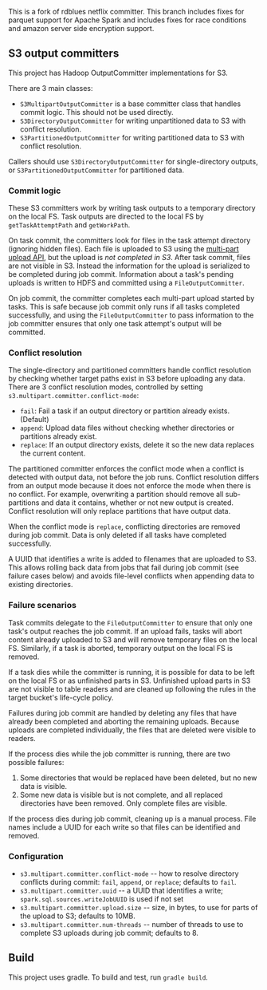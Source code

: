 This is a fork of rdblues netflix committer. This branch includes fixes for parquet support for Apache Spark and includes fixes for race conditions and amazon server side encryption support.

## S3 output committers

This project has Hadoop OutputCommitter implementations for S3.

There are 3 main classes:
* `S3MultipartOutputCommitter` is a base committer class that handles commit logic. This should not be used directly.
* `S3DirectoryOutputCommitter` for writing unpartitioned data to S3 with conflict resolution.
* `S3PartitionedOutputCommitter` for writing partitioned data to S3 with conflict resolution.

Callers should use `S3DirectoryOutputCommitter` for single-directory outputs, or `S3PartitionedOutputCommitter` for partitioned data.

### Commit logic

These S3 committers work by writing task outputs to a temporary directory on the local FS. Task outputs are directed to the local FS by `getTaskAttemptPath` and `getWorkPath`.

On task commit, the committers look for files in the task attempt directory (ignoring hidden files). Each file is uploaded to S3 using the [multi-part upload API][multi-part-upload-api], but the upload is *not completed in S3*. After task commit, files are not visible in S3. Instead the information for the upload is serialized to be completed during job commit. Information about a task's pending uploads is written to HDFS and committed using a `FileOutputCommitter`.

On job commit, the committer completes each multi-part upload started by tasks. This is safe because job commit only runs if all tasks completed successfully, and using the `FileOutputCommitter` to pass information to the job committer ensures that only one task attempt's output will be committed.

[multi-part-upload-api]: http://docs.aws.amazon.com/AmazonS3/latest/dev/mpuoverview.html

### Conflict resolution

The single-directory and partitioned committers handle conflict resolution by checking whether target paths exist in S3 before uploading any data. There are 3 conflict resolution modes, controlled by setting `s3.multipart.committer.conflict-mode`:

* `fail`: Fail a task if an output directory or partition already exists. (Default)
* `append`: Upload data files without checking whether directories or partitions already exist.
* `replace`: If an output directory exists, delete it so the new data replaces the current content.

The partitioned committer enforces the conflict mode when a conflict is detected with output data, not before the job runs. Conflict resolution differs from an output mode because it does not enforce the mode when there is no conflict. For example, overwriting a partition should remove all sub-partitions and data it contains, whether or not new output is created. Conflict resolution will only replace partitions that have output data.

When the conflict mode is `replace`, conflicting directories are removed during job commit. Data is only deleted if all tasks have completed successfully.

A UUID that identifies a write is added to filenames that are uploaded to S3. This allows rolling back data from jobs that fail during job commit (see failure cases below) and avoids file-level conflicts when appending data to existing directories.

### Failure scenarios

Task commits delegate to the `FileOutputCommitter` to ensure that only one task's output reaches the job commit. If an upload fails, tasks will abort content already uploaded to S3 and will remove temporary files on the local FS. Similarly, if a task is aborted, temporary output on the local FS is removed.

If a task dies while the committer is running, it is possible for data to be left on the local FS or as unfinished parts in S3. Unfinished upload parts in S3 are not visible to table readers and are cleaned up following the rules in the target bucket's life-cycle policy.

Failures during job commit are handled by deleting any files that have already been completed and aborting the remaining uploads. Because uploads are completed individually, the files that are deleted were visible to readers.

If the process dies while the job committer is running, there are two possible failures:

1. Some directories that would be replaced have been deleted, but no new data is visible.
2. Some new data is visible but is not complete, and all replaced directories have been removed. Only complete files are visible.

If the process dies during job commit, cleaning up is a manual process. File names include a UUID for each write so that files can be identified and removed.

### Configuration

* `s3.multipart.committer.conflict-mode` -- how to resolve directory conflicts during commit: `fail`, `append`, or `replace`; defaults to `fail`.
* `s3.multipart.committer.uuid` -- a UUID that identifies a write; `spark.sql.sources.writeJobUUID` is used if not set
* `s3.multipart.committer.upload.size` -- size, in bytes, to use for parts of the upload to S3; defaults to 10MB.
* `s3.multipart.committer.num-threads` -- number of threads to use to complete S3 uploads during job commit; defaults to 8.

## Build

This project uses gradle. To build and test, run `gradle build`.
